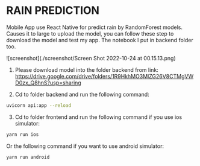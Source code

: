 # RAIN PREDICTION 

Mobile App use React Native for predict rain by RandomForest models. Causes it to large to upload the model, you can follow these step to download the model and test my app. The notebook I put in backend folder too.

![screenshot](./screenshot/Screen Shot 2022-10-24 at 00.15.13.png)

1. Please download model into the folder backend from link: https://drive.google.com/drive/folders/1R9HkhMO3MlZG26V8CTMgVWD0zx_Q8hnS?usp=sharing

2. Cd to folder backend and run the following command:
``` bash
uvicorn api:app --reload
```
3. Cd to folder frontend and run the following command if you use ios simulator:
```bash
yarn run ios
```
Or the following command if you want to use android simulator:
```
yarn run android
```
